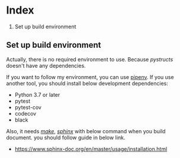 # Index

1.  Set up build environment

## Set up build environment

Actually, there is no required environment to use.
Because *pystructs* doesn't have any dependencies.

If you want to follow my environment, you can use [pipenv][pipenv].
If you use another tool, you should install below development dependencies:

*   Python 3.7 or later
*   pytest
*   pytest-cov
*   codecov
*   black

Also, it needs *[make][make]*, *[sphinx][sphinx]* with below command
when you build document. you should follow guide in below link.

*   <https://www.sphinx-doc.org/en/master/usage/installation.html>

[make]: https://www.gnu.org/software/make
[sphinx]: https://www.sphinx-doc.org/
[pipenv]: https://github.com/pypa/pipenv
